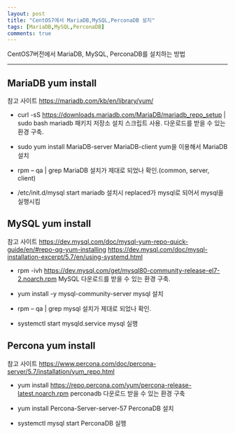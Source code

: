 ```yaml
---
layout: post
title: "CentOS7에서 MariaDB,MySQL,PerconaDB 설치"
tags: [MariaDB,MySQL,PerconaDB]
comments: true
---
```


CentOS7버전에서 MariaDB, MySQL, PerconaDB를 설치하는 방법

---

## MariaDB yum install

참고 사이트
https://mariadb.com/kb/en/library/yum/

- curl -sS https://downloads.mariadb.com/MariaDB/mariadb_repo_setup | sudo bash
mariadb 패키지 저장소 설치 스크립트 사용. 다운로드를 받을 수 있는 환경 구축.

- sudo yum install MariaDB-server MariaDB-client
yum을 이용해서 MariaDB 설치

- rpm – qa | grep MariaDB
설치가 제대로 되었나 확인.(common, server, client)

- /etc/init.d/mysql start
mariadb 설치시 replaced가 mysql로 되어서 mysql을 실행시킴

## MySQL yum install

참고 사이트
https://dev.mysql.com/doc/mysql-yum-repo-quick-guide/en/#repo-qg-yum-installing
https://dev.mysql.com/doc/mysql-installation-excerpt/5.7/en/using-systemd.html

- rpm -ivh https://dev.mysql.com/get/mysql80-community-release-el7-2.noarch.rpm
MySQL 다운로드를 받을 수 있는 환경 구축.

- yum install -y mysql-community-server
mysql 설치

- rpm – qa | grep mysql
설치가 제대로 되었나 확인.

- systemctl start mysqld.service
mysql 실행

## Percona yum install

참고 사이트
https://www.percona.com/doc/percona-server/5.7/installation/yum_repo.html

- yum install https://repo.percona.com/yum/percona-release-latest.noarch.rpm
perconadb 다운로드 받을 수 있는 환경 구축

- yum install Percona-Server-server-57
PerconaDB 설치

- systemctl mysql start
PerconaDB 실행
